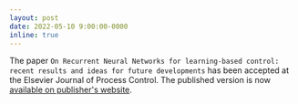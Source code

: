 ```yaml
---
layout: post
date: 2022-05-10 9:00:00-0000
inline: true
---
```


The paper `On Recurrent Neural Networks for learning-based control: recent results and ideas for future developments` has been accepted at the Elsevier Journal of Process Control.
The published version is now [available on publisher's website](https://doi.org/10.1016/j.jprocont.2022.04.011).
